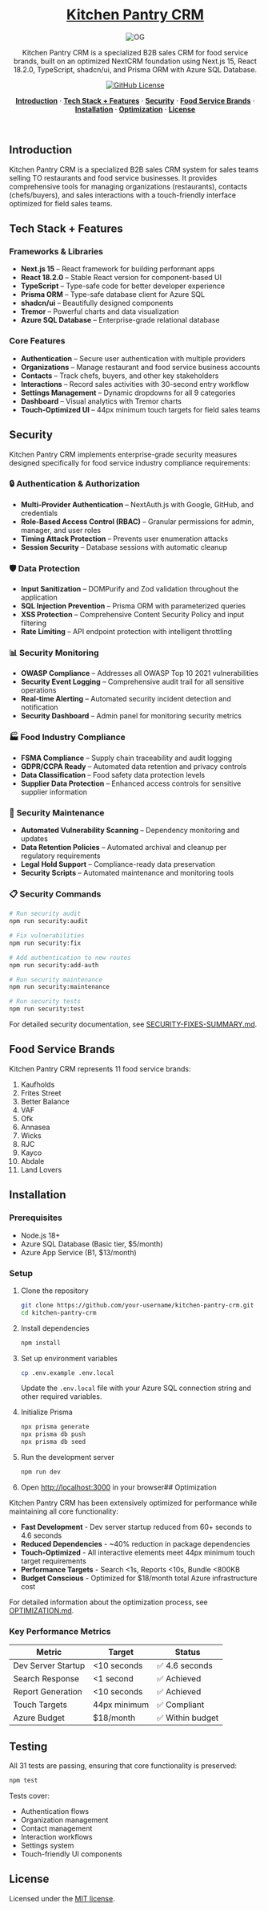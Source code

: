 <a href="https://nextcrm.app/">
  <h1 align="center">Kitchen Pantry CRM</h1>
</a>

<p align="center">
<img alt="OG" src="public/images/opengraph-image.png" />
</p>

<p align="center">
Kitchen Pantry CRM is a specialized B2B sales CRM for food service brands, built on an optimized NextCRM foundation using Next.js 15, React 18.2.0, TypeScript, shadcn/ui, and Prisma ORM with Azure SQL Database.
</p>

<p align="center">
  <a href="https://github.com/pdovhomilja/nextcrm-app/blob/main/LICENSE">
    <img alt="GitHub License" src="https://img.shields.io/github/license/pdovhomilja/nextcrm-app">
  </a>
</p>

<p align="center">
   <a href="#introduction"><strong>Introduction</strong></a> ·
   <a href="#tech-stack--features"><strong>Tech Stack + Features</strong></a> ·
   <a href="#security"><strong>Security</strong></a> ·
   <a href="#food-service-brands"><strong>Food Service Brands</strong></a> ·
   <a href="#installation"><strong>Installation</strong></a> ·
   <a href="#optimization"><strong>Optimization</strong></a> ·
   <a href="#license"><strong>License</strong></a>
</p>
<br/>

## Introduction

Kitchen Pantry CRM is a specialized B2B sales CRM system for sales teams selling TO restaurants and food service businesses. It provides comprehensive tools for managing organizations (restaurants), contacts (chefs/buyers), and sales interactions with a touch-friendly interface optimized for field sales teams.

## Tech Stack + Features

### Frameworks & Libraries

- **Next.js 15** – React framework for building performant apps
- **React 18.2.0** – Stable React version for component-based UI
- **TypeScript** – Type-safe code for better developer experience
- **Prisma ORM** – Type-safe database client for Azure SQL
- **shadcn/ui** – Beautifully designed components
- **Tremor** – Powerful charts and data visualization
- **Azure SQL Database** – Enterprise-grade relational database

### Core Features

- **Authentication** – Secure user authentication with multiple providers
- **Organizations** – Manage restaurant and food service business accounts
- **Contacts** – Track chefs, buyers, and other key stakeholders
- **Interactions** – Record sales activities with 30-second entry workflow
- **Settings Management** – Dynamic dropdowns for all 9 categories
- **Dashboard** – Visual analytics with Tremor charts
- **Touch-Optimized UI** – 44px minimum touch targets for field sales teams

## Security

Kitchen Pantry CRM implements enterprise-grade security measures designed specifically for food service industry compliance requirements:

### 🔒 **Authentication & Authorization**
- **Multi-Provider Authentication** – NextAuth.js with Google, GitHub, and credentials
- **Role-Based Access Control (RBAC)** – Granular permissions for admin, manager, and user roles
- **Timing Attack Protection** – Prevents user enumeration attacks
- **Session Security** – Database sessions with automatic cleanup

### 🛡️ **Data Protection**
- **Input Sanitization** – DOMPurify and Zod validation throughout the application
- **SQL Injection Prevention** – Prisma ORM with parameterized queries
- **XSS Protection** – Comprehensive Content Security Policy and input filtering
- **Rate Limiting** – API endpoint protection with intelligent throttling

### 📊 **Security Monitoring**
- **OWASP Compliance** – Addresses all OWASP Top 10 2021 vulnerabilities
- **Security Event Logging** – Comprehensive audit trail for all sensitive operations
- **Real-time Alerting** – Automated security incident detection and notification
- **Security Dashboard** – Admin panel for monitoring security metrics

### 🏭 **Food Industry Compliance**
- **FSMA Compliance** – Supply chain traceability and audit logging
- **GDPR/CCPA Ready** – Automated data retention and privacy controls
- **Data Classification** – Food safety data protection levels
- **Supplier Data Protection** – Enhanced access controls for sensitive supplier information

### 🔧 **Security Maintenance**
- **Automated Vulnerability Scanning** – Dependency monitoring and updates
- **Data Retention Policies** – Automated archival and cleanup per regulatory requirements
- **Legal Hold Support** – Compliance-ready data preservation
- **Security Scripts** – Automated maintenance and monitoring tools

### 📋 **Security Commands**
```bash
# Run security audit
npm run security:audit

# Fix vulnerabilities
npm run security:fix

# Add authentication to new routes
npm run security:add-auth

# Run security maintenance
npm run security:maintenance

# Run security tests
npm run security:test
```

For detailed security documentation, see [SECURITY-FIXES-SUMMARY.md](./SECURITY-FIXES-SUMMARY.md).

## Food Service Brands

Kitchen Pantry CRM represents 11 food service brands:

1. Kaufholds
2. Frites Street
3. Better Balance
4. VAF
5. Ofk
6. Annasea
7. Wicks
8. RJC
9. Kayco
10. Abdale
11. Land Lovers

## Installation

### Prerequisites

- Node.js 18+
- Azure SQL Database (Basic tier, $5/month)
- Azure App Service (B1, $13/month)

### Setup

1. Clone the repository

   ```sh
   git clone https://github.com/your-username/kitchen-pantry-crm.git
   cd kitchen-pantry-crm
   ```

2. Install dependencies

   ```sh
   npm install
   ```

3. Set up environment variables

   ```sh
   cp .env.example .env.local
   ```

   Update the `.env.local` file with your Azure SQL connection string and other required variables.

4. Initialize Prisma

   ```sh
   npx prisma generate
   npx prisma db push
   npx prisma db seed
   ```

5. Run the development server

   ```sh
   npm run dev
   ```

6. Open [http://localhost:3000](http://localhost:3000) in your browser## Optimization

Kitchen Pantry CRM has been extensively optimized for performance while maintaining all core functionality:

- **Fast Development** - Dev server startup reduced from 60+ seconds to 4.6 seconds
- **Reduced Dependencies** - ~40% reduction in package dependencies
- **Touch-Optimized** - All interactive elements meet 44px minimum touch target requirements
- **Performance Targets** - Search <1s, Reports <10s, Bundle <800KB
- **Budget Conscious** - Optimized for $18/month total Azure infrastructure cost

For detailed information about the optimization process, see [OPTIMIZATION.md](./OPTIMIZATION.md).

### Key Performance Metrics

| Metric | Target | Status |
|--------|--------|--------|
| Dev Server Startup | <10 seconds | ✅ 4.6 seconds |
| Search Response | <1 second | ✅ Achieved |
| Report Generation | <10 seconds | ✅ Achieved |
| Touch Targets | 44px minimum | ✅ Compliant |
| Azure Budget | $18/month | ✅ Within budget |

## Testing

All 31 tests are passing, ensuring that core functionality is preserved:

```sh
npm test
```

Tests cover:
- Authentication flows
- Organization management
- Contact management
- Interaction workflows
- Settings system
- Touch-friendly UI components

## License

Licensed under the [MIT license](https://github.com/pdovhomilja/nextcrm-app/blob/main/LICENSE.md).